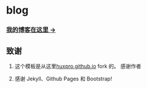 # blog

### [我的博客在这里 &rarr;](http://lils1102.github.io)


## 致谢

1. 这个模板是从这里[huxpro.github.io](https://github.com/Huxpro/huxpro.github.io)  fork 的。 感谢作者

2. 感谢 Jekyll、Github Pages 和 Bootstrap!



